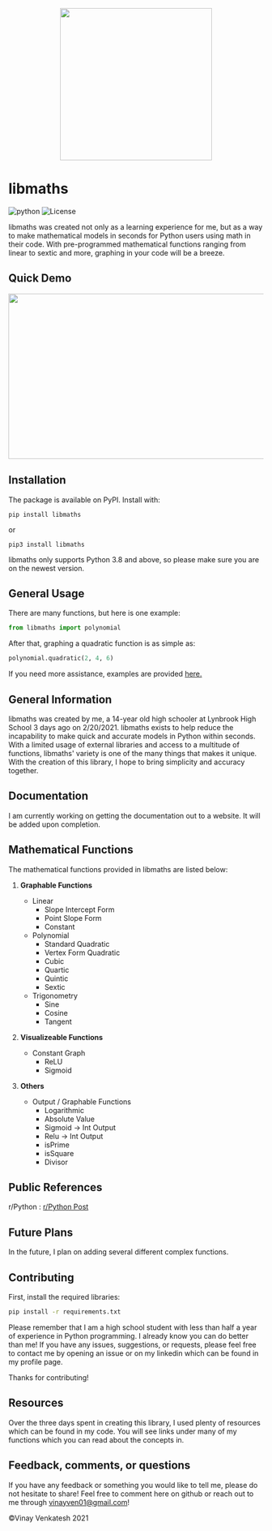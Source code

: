 <p align="center">
    <img src="https://github.com/Simple2006/libmaths/blob/main/libmaths.PNG?raw=true" width = 300 height = 300 >
</p>

# libmaths

![python](https://img.shields.io/badge/python-3.8%20%7C%203.9-blueviolet)
![License](https://img.shields.io/badge/license-MIT-informational)

libmaths was created not only as a learning experience for me,
but as a way to make mathematical models in seconds for Python users
using math in their code. With pre-programmed mathematical functions ranging
from linear to sextic and more, graphing in your code will be a breeze.

## Quick Demo

<p align="center">
    <img src="https://raw.githubusercontent.com/Simple2006/libmaths/main/libmaths_example.gif" width = 580 height = 326>
    <br />
</p>

## Installation

The package is available on PyPI. Install with:

``` shell
pip install libmaths
```
or
```shell
pip3 install libmaths
```

libmaths only supports Python 3.8 and above, so please make sure you are on the
newest version.

## General Usage

There are many functions, but here is one example:

```python
from libmaths import polynomial
```

After that, graphing a quadratic function is as simple as:

``` python
polynomial.quadratic(2, 4, 6)
```

If you need more assistance, examples are provided
[here.](https://github.com/Simple2006/libmaths/blob/main/examples/libmathsGraph.ipynb)

## General Information

libmaths was created by me, a 14-year old high schooler at Lynbrook High School 3 days ago on 2/20/2021. libmaths exists to help reduce the incapability to make quick and accurate models in Python within seconds. With a limited usage of external libraries and access to a multitude of functions, libmaths' variety is one of the many things that makes it unique. With the creation of this library, I hope to bring simplicity and accuracy together.

## Documentation

I am currently working on getting the documentation out to a website. It will be added upon completion.

## Mathematical Functions

The mathematical functions provided in libmaths are listed below:

1.  **Graphable Functions**
    -   Linear
        -   Slope Intercept Form
        -   Point Slope Form
        -   Constant
    -   Polynomial
        -   Standard Quadratic
        -   Vertex Form Quadratic
        -   Cubic
        -   Quartic
        -   Quintic
        -   Sextic
    -   Trigonometry
        -   Sine
        -   Cosine
        -   Tangent

2. **Visualizeable Functions**
    -   Constant Graph
        -   ReLU
        -   Sigmoid

3. **Others**
    -   Output / Graphable Functions
        -   Logarithmic
        -   Absolute Value
        -   Sigmoid -> Int Output
        -   Relu -> Int Output
        -   isPrime
        -   isSquare
        -   Divisor

## Public References

r/Python : [r/Python Post](https://www.reddit.com/r/Python/comments/lr583o/python_math_library_made_in_3_days_as_a_14/)

## Future Plans

In the future, I plan on adding several different complex functions.

## Contributing

First, install the required libraries:
```bash
pip install -r requirements.txt
```

Please remember that I am a high school student with less than half a year of experience in Python programming. I already know you can do better than me! If you have any issues, suggestions, or requests, please feel free to contact me by opening an issue or on my linkedin which can be found in my profile page.

Thanks for contributing!

## Resources

Over the three days spent in creating this library, I used plenty of resources which can be found in my code. You will see links under many of my functions which you can read about the concepts in.

## Feedback, comments, or questions

If you have any feedback or something you would like to tell me, please
do not hesitate to share! Feel free to comment here on github or reach
out to me through <vinayven01@gmail.com>!

©Vinay Venkatesh 2021
